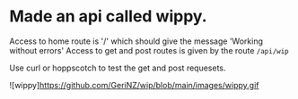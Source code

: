 # Made an api called wippy.
Access to home route is '/' which should give the message 'Working without errors'
Access to get and post routes is given by the route `/api/wip`

Use curl or hoppscotch to test the get and post requesets.


![wippy]https://github.com/GeriNZ/wip/blob/main/images/wippy.gif